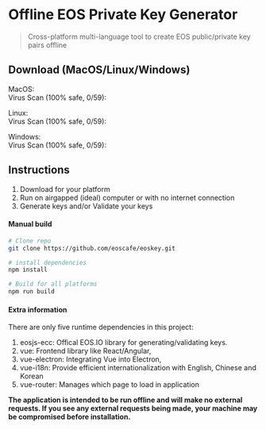 # Offline EOS Private Key Generator

> Cross-platform multi-language tool to create EOS public/private key pairs offline

## Download (MacOS/Linux/Windows)
MacOS:   
Virus Scan (100% safe, 0/59):

Linux:   
Virus Scan (100% safe, 0/59):

Windows:   
Virus Scan (100% safe, 0/59):

## Instructions
1. Download for your platform
2. Run on airgapped (ideal) computer or with no internet connection
3. Generate keys and/or Validate your keys

#### Manual build

```bash
# Clone repo
git clone https://github.com/eoscafe/eoskey.git

# install dependencies
npm install

# Build for all platforms
npm run build
```

#### Extra information
There are only five runtime dependencies in this project:  
1. eosjs-ecc: Offical EOS.IO library for generating/validating keys.
2. vue: Frontend library like React/Angular,
3. vue-electron: Integrating Vue into Electron,
4. vue-i18n: Provide efficient internationalization with English, Chinese and Korean
5. vue-router: Manages which page to load in application

**The application is intended to be run offline and will make no external requests. If you see any external requests being made, your machine may be compromised before installation.**
